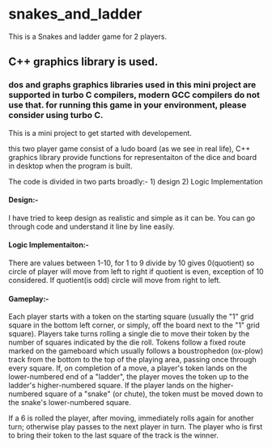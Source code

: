 # snakes_and_ladder
This is a Snakes and ladder game for 2 players.

## C++ graphics library is used.

### dos and graphs graphics libraries used in this mini project are supported in turbo C compilers, modern GCC compilers do not use that. for running this game in your environment, please consider using turbo C.


This is a mini project to get started with developement. 

this two player game consist of a ludo board (as we see in real life), C++ graphics library provide functions for representaiton of the dice and board in desktop when the program is built.


The code is divided in two parts broadly:- 1) design   2) Logic Implementation

#### Design:- 
I have tried to keep design as realistic and simple as it can be. You can go through code and understand it line by line easily.

#### Logic Implementaiton:- 
There are values between 1-10, for 1 to 9 divide by 10 gives 0(quotient) so circle of player will move from left to right if quotient is even, exception of 10 considered. If quotient(is odd) circle will move from right to left.

#### Gameplay:-
Each player starts with a token on the starting square (usually the "1" grid square in the bottom left corner, or simply, off the board next to the "1" grid square). Players take turns rolling a single die to move their token by the number of squares indicated by the die roll. Tokens follow a fixed route marked on the gameboard which usually follows a boustrophedon (ox-plow) track from the bottom to the top of the playing area, passing once through every square. If, on completion of a move, a player's token lands on the lower-numbered end of a "ladder", the player moves the token up to the ladder's higher-numbered square. If the player lands on the higher-numbered square of a "snake" (or chute), the token must be moved down to the snake's lower-numbered square.

If a 6 is rolled the player, after moving, immediately rolls again for another turn; otherwise play passes to the next player in turn. The player who is first to bring their token to the last square of the track is the winner.